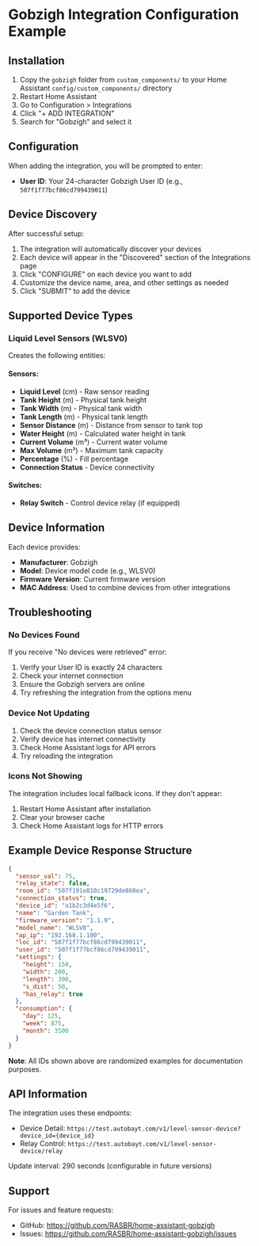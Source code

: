 # Gobzigh Integration Configuration Example

## Installation

1. Copy the `gobzigh` folder from `custom_components/` to your Home Assistant `config/custom_components/` directory
2. Restart Home Assistant
3. Go to Configuration > Integrations
4. Click "+ ADD INTEGRATION"
5. Search for "Gobzigh" and select it

## Configuration

When adding the integration, you will be prompted to enter:

- **User ID**: Your 24-character Gobzigh User ID (e.g., `507f1f77bcf86cd799439011`)

## Device Discovery

After successful setup:

1. The integration will automatically discover your devices
2. Each device will appear in the "Discovered" section of the Integrations page
3. Click "CONFIGURE" on each device you want to add
4. Customize the device name, area, and other settings as needed
5. Click "SUBMIT" to add the device

## Supported Device Types

### Liquid Level Sensors (WLSV0)

Creates the following entities:

#### Sensors:
- **Liquid Level** (cm) - Raw sensor reading
- **Tank Height** (m) - Physical tank height
- **Tank Width** (m) - Physical tank width  
- **Tank Length** (m) - Physical tank length
- **Sensor Distance** (m) - Distance from sensor to tank top
- **Water Height** (m) - Calculated water height in tank
- **Current Volume** (m³) - Current water volume
- **Max Volume** (m³) - Maximum tank capacity
- **Percentage** (%) - Fill percentage
- **Connection Status** - Device connectivity

#### Switches:
- **Relay Switch** - Control device relay (if equipped)

## Device Information

Each device provides:
- **Manufacturer**: Gobzigh
- **Model**: Device model code (e.g., WLSV0)
- **Firmware Version**: Current firmware version
- **MAC Address**: Used to combine devices from other integrations

## Troubleshooting

### No Devices Found

If you receive "No devices were retrieved" error:
1. Verify your User ID is exactly 24 characters
2. Check your internet connection
3. Ensure the Gobzigh servers are online
4. Try refreshing the integration from the options menu

### Device Not Updating

1. Check the device connection status sensor
2. Verify device has internet connectivity
3. Check Home Assistant logs for API errors
4. Try reloading the integration

### Icons Not Showing

The integration includes local fallback icons. If they don't appear:
1. Restart Home Assistant after installation
2. Clear your browser cache
3. Check Home Assistant logs for HTTP errors

## Example Device Response Structure

```json
{
  "sensor_val": 75,
  "relay_state": false,
  "room_id": "507f191e810c19729de860ea",
  "connection_status": true,
  "device_id": "a1b2c3d4e5f6",
  "name": "Garden Tank",
  "firmware_version": "1.1.9",
  "model_name": "WLSV0",
  "ap_ip": "192.168.1.100",
  "loc_id": "507f1f77bcf86cd799439011",
  "user_id": "507f1f77bcf86cd799439011",
  "settings": {
    "height": 150,
    "width": 200,
    "length": 300,
    "s_dist": 50,
    "has_relay": true
  },
  "consumption": {
    "day": 125,
    "week": 875,
    "month": 3500
  }
}
```

**Note**: All IDs shown above are randomized examples for documentation purposes.

## API Information

The integration uses these endpoints:
- Device Detail: `https://test.autobayt.com/v1/level-sensor-device?device_id={device_id}`
- Relay Control: `https://test.autobayt.com/v1/level-sensor-device/relay`

Update interval: 290 seconds (configurable in future versions)

## Support

For issues and feature requests:
- GitHub: https://github.com/RASBR/home-assistant-gobzigh
- Issues: https://github.com/RASBR/home-assistant-gobzigh/issues
